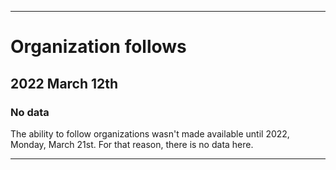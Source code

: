 
***

# Organization follows

## 2022 March 12th

### No data

The ability to follow organizations wasn't made available until 2022, Monday, March 21st. For that reason, there is no data here.

***
